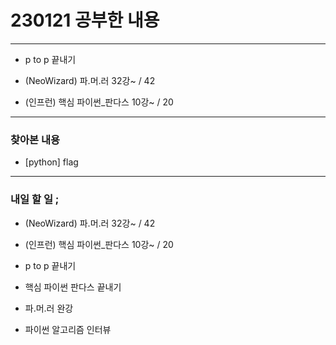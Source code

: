 # 230121 공부한 내용

---

- p to p 끝내기

- (NeoWizard) 파.머.러 32강~ / 42

- (인프런) 핵심 파이썬\_판다스 10강~ / 20

---

### 찾아본 내용

- [python] flag

---

### 내일 할 일 ;

- (NeoWizard) 파.머.러 32강~ / 42

- (인프런) 핵심 파이썬\_판다스 10강~ / 20

- p to p 끝내기

- 핵심 파이썬 판다스 끝내기

- 파.머.러 완강

- 파이썬 알고리즘 인터뷰
